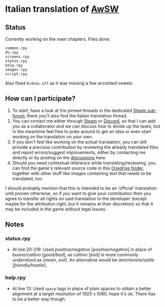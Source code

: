 # Italian translation of [AwSW][1]

## Status

Currently working on the main chapters. Files done:

    common.rpy
    dv.rpy
    screens.rpy
    status.rpy
    help.rpy
    images.rpy
    script.rpy

Also fixed `Ardnas.otf` as it was missing a few accented vowels.

## How can I participate?

1. To start, have a look at the pinned threads in the dedicated [Steam sub-forum][2]; there you'll also find the Italian translation thread.
2. You can contact me either through [Steam][3] or [Discord][4], so that I can add you as a collaborator and we can discuss how to divide up the tasks, but in the meantime feel free to poke around to get an idea or even start working on the translation on your own.
3. If you don't feel like working on the actual translation, you can still provide a precious contribution by reviewing the already translated files and report errors/suggest improvements, either by contacting me directly or by posting on the [discussions][5] here.
4. Should you need contextual reference while translating/reviewing, you can find the game's relevant source code in this [Onedrive folder][6], together with other stuff like images containing text that needs to be translated, too.

I should probably mention that this is intended to be an 'official' translation until proven otherwise, so if you want to give your contribution then you agree to transfer all rights on said translation to the developer (except maybe for the attribution right, but it remains at their discretion) so that it may be included in the game without legal issues.

[1]:https://store.steampowered.com/app/571880/Angels_with_Scaly_Wings/
[2]:https://steamcommunity.com/groups/awswtranslators/discussions/
[3]:https://steamcommunity.com/profiles/76561199007249524/
[4]:https://discord.com/users/638007218670796832/
[5]:https://github.com/sigmasaur/AwSW-it/discussions/
[6]:https://1drv.ms/u/s!AizmqTe1iFZrhYt-GIuCq4MLa9Ki2A?e=46qKmV

## Notes

### status.rpy

* At line 20-216: Used <i>positivo/negativo</i> \[<i>positive/negative</i>\] in place of <i>buono/cattivo</i> \[<i>good/bad</i>\], as <i>cattivo</i> \[<i>bad</i>\] is more commonly understood as \[<i>mean</i>, <i>evil</i>\]. An alternative would be <i>amichevole/ostile</i> \[<i>friendly/hostile</i>\].

### help.rpy

* At line 13: Used `space` tags in place of plain spaces to obtain a better alignment at a target resolution of 1920 x 1080, hope it's ok. There has to be a better way though.

